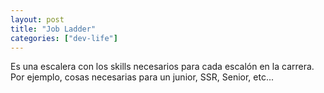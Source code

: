 ```yaml
---
layout: post
title: "Job Ladder"
categories: ["dev-life"]
---
```


Es una escalera con los skills necesarios para cada escalón en <!--more-->la carrera. Por ejemplo, cosas necesarias para un junior, SSR, Senior, etc...